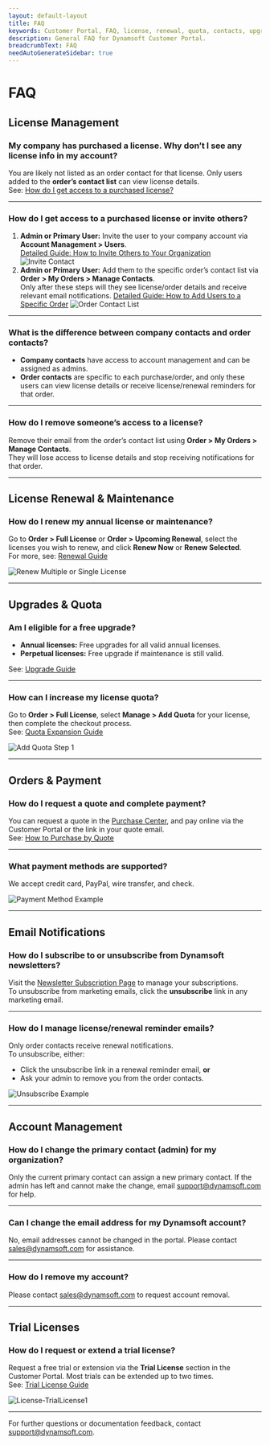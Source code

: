 ```yaml
---
layout: default-layout
title: FAQ
keywords: Customer Portal, FAQ, license, renewal, quota, contacts, upgrade, subscription
description: General FAQ for Dynamsoft Customer Portal.
breadcrumbText: FAQ
needAutoGenerateSidebar: true
---
```


# FAQ

## License Management

### My company has purchased a license. Why don’t I see any license info in my account?

You are likely not listed as an order contact for that license. Only users added to the **order’s contact list** can view license details.  
See: [How do I get access to a purchased license?](#how-do-i-get-access-to-a-purchased-license)

---

### How do I get access to a purchased license or invite others?

1. **Admin or Primary User:** Invite the user to your company account via **Account Management > Users**.  
[Detailed Guide: How to Invite Others to Your Organization](manage-contacts.md#how-to-invite-others-to-your-organization)
![Invite Contact]({{site.assets}}img/customer-portal-account-contacts-1.png)
2. **Admin or Primary User:** Add them to the specific order’s contact list via **Order > My Orders > Manage Contacts**.  
Only after these steps will they see license/order details and receive relevant email notifications.
[Detailed Guide: How to Add Users to a Specific Order](manage-contacts.md#how-to-add-users-to-a-specific-order)
![Order Contact List]({{site.assets}}img/customer-portal-account-contacts-2.png)

---

### What is the difference between company contacts and order contacts?

- **Company contacts** have access to account management and can be assigned as admins.
- **Order contacts** are specific to each purchase/order, and only these users can view license details or receive license/renewal reminders for that order.

---

### How do I remove someone’s access to a license?

Remove their email from the order’s contact list using **Order > My Orders > Manage Contacts**.  
They will lose access to license details and stop receiving notifications for that order.

---

## License Renewal & Maintenance

### How do I renew my annual license or maintenance?

Go to **Order > Full License** or **Order > Upcoming Renewal**, select the licenses you wish to renew, and click **Renew Now** or **Renew Selected**.  
For more, see: [Renewal Guide](/customer-portal/renewal.md)

![Renew Multiple or Single License]({{site.assets}}img/customer-portal-renew-license-1.png)


---

## Upgrades & Quota

### Am I eligible for a free upgrade?

- **Annual licenses:** Free upgrades for all valid annual licenses.
- **Perpetual licenses:** Free upgrade if maintenance is still valid.

See: [Upgrade Guide](/customer-portal/upgrade.md)

---

### How can I increase my license quota?

Go to **Order > Full License**, select **Manage > Add Quota** for your license, then complete the checkout process.  
See: [Quota Expansion Guide](/customer-portal/expand-quota.md)

![Add Quota Step 1]({{site.assets}}img/customer-portal-quota-expansion-1.png)

---

## Orders & Payment

### How do I request a quote and complete payment?

You can request a quote in the [Purchase Center](https://www.dynamsoft.com/Support/How-to-purchase-Dynamsoft-products.aspx), and pay online via the Customer Portal or the link in your quote email.  
See: [How to Purchase by Quote](/customer-portal/purchase-by-quote.md)

---

### What payment methods are supported?

We accept credit card, PayPal, wire transfer, and check.

![Payment Method Example]({{site.assets}}img/customer-portal-quote-4.png)

---

## Email Notifications

### How do I subscribe to or unsubscribe from Dynamsoft newsletters?

Visit the [Newsletter Subscription Page](https://www.dynamsoft.com/subscription/) to manage your subscriptions.  
To unsubscribe from marketing emails, click the **unsubscribe** link in any marketing email.

---

### How do I manage license/renewal reminder emails?

Only order contacts receive renewal notifications.  
To unsubscribe, either:
- Click the unsubscribe link in a renewal reminder email, **or**
- Ask your admin to remove you from the order contacts.

![Unsubscribe Example]({{site.assets}}img/Unsubscribe-1.png)

---

## Account Management

### How do I change the primary contact (admin) for my organization?

Only the current primary contact can assign a new primary contact. If the admin has left and cannot make the change, email [support@dynamsoft.com](mailto:support@dynamsoft.com) for help.

---

### Can I change the email address for my Dynamsoft account?

No, email addresses cannot be changed in the portal. Please contact [sales@dynamsoft.com](mailto:sales@dynamsoft.com) for assistance.

---

### How do I remove my account?

Please contact [sales@dynamsoft.com](mailto:sales@dynamsoft.com) to request account removal.

---

## Trial Licenses

### How do I request or extend a trial license?

Request a free trial or extension via the **Trial License** section in the Customer Portal. Most trials can be extended up to two times.  
See: [Trial License Guide](/customer-portal/request-trial-license.md)

![License-TrialLicense1]({{site.assets}}img/customer-portal-trial-license.png)

---

For further questions or documentation feedback, contact [support@dynamsoft.com](mailto:support@dynamsoft.com).
